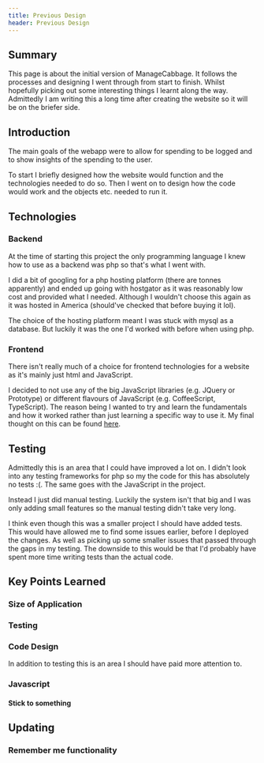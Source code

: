 ```yaml
---
title: Previous Design
header: Previous Design
---
```

## Summary

This page is about the initial version of ManageCabbage. It follows the processes and designing I went through from start to finish. Whilst hopefully picking out some interesting things I learnt along the way. Admittedly I am writing this a long time after creating the website so it will be on the briefer side.


<div id="docMenuArea"> </div>

## Introduction
The main goals of the webapp were to allow for spending to be logged and to show insights of the spending to the user.

To start I briefly designed how the website would function and the technologies needed to do so. Then I went on to design how the code would work and the objects etc. needed to run it.

## Technologies
### Backend
At the time of starting this project the only programming language I knew how to use as a backend was php so that's what I went with.

I did a bit of googling for a php hosting platform (there are tonnes apparently) and ended up going with hostgator as it was reasonably low cost and provided what I needed. Although I wouldn't choose this again as it was hosted in America (should've checked that before buying it lol).

The choice of the hosting platform meant I was stuck with mysql as a database. But luckily it was the one I'd worked with before when using php.

### Frontend
There isn't really much of a choice for frontend technologies for a website as it's mainly just html and JavaScript. 

I decided to not use any of the big JavaScript libraries (e.g. JQuery or Prototype) or different flavours of JavaScript (e.g. CoffeeScript, TypeScript). The reason being I wanted to try and learn the fundamentals and how it worked rather than just learning a specific way to use it. My final thought on this can be found [here](#javascript).

## Testing
Admittedly this is an area that I could have improved a lot on. I didn't look into any testing frameworks for php so my the code for this has absolutely no tests :(. The same goes with the JavaScript in the project.

Instead I just did manual testing. Luckily the system isn't that big and I was only adding small features so the manual testing didn't take very long.

I think even though this was a smaller project I should have added tests. This would have allowed me to find some issues earlier, before I deployed the changes. As well as picking up some smaller issues that passed through the gaps in my testing. The downside to this would be that I'd probably have spent more time writing tests than the actual code.

## Key Points Learned
### Size of Application

### Testing

### Code Design
In addition to testing this is an area I should have paid more attention to.
### Javascript
#### Stick to something
## Updating
### Remember me functionality
